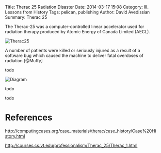 Title: Therac 25 Radiation Disaster
Date: 2014-03-17 15:08
Category: III. Lessons from History
Tags: pelican, publishing
Author: David Avedissian
Summary: Therac 25

The Therac-25 was a computer-controlled linear accelerator used for radiation
therapy produced by Atomic Energy of Canada Limited (AECL).

![Therac25](../images/therac25.jpg "http://1.bp.blogspot.com/_EVf-pfwip2k/TDLaHtDmRgI/AAAAAAAAAGM/me4FE4TiceM/s1600/thumb-21367-radiation_therapy.JPG")

<!-- What went wrong? -->

A number of patients were killed or seriously injured as a result of a software
bug which caused the machine to deliver fatal overdoses of radiation.[@Muffy]

todo

![Diagram](../images/therac25-diagram.png "http://radonc.wikidot.com/localfiles/radiation-accident-therac25/Therac25.png")

<!-- Consequences -->

todo

<!-- What caused it? -->

todo

References
==========

[@Muffy "The Story of the Therac-25 in LOTOS"]: http://citeseerx.ist.psu.edu/viewdoc/download?doi=10.1.1.298.4751&rep=rep1&type=pdf

http://computingcases.org/case_materials/therac/case_history/Case%20History.html

http://courses.cs.vt.edu/professionalism/Therac_25/Therac_1.html
